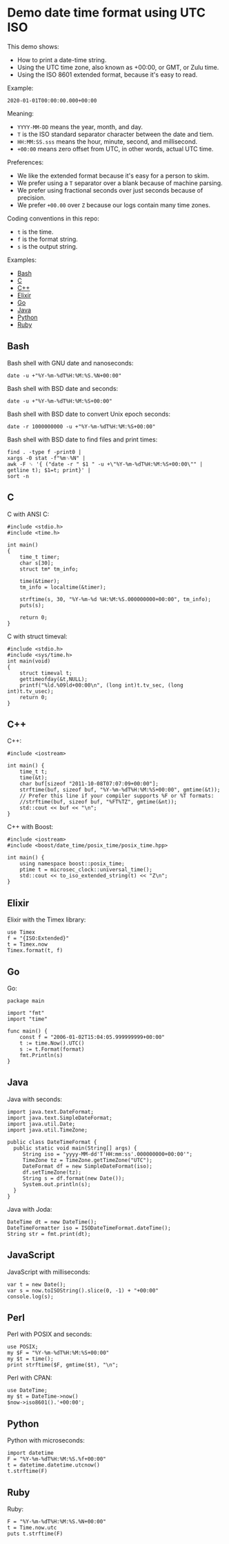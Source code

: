 # Demo date time format using UTC ISO

This demo shows:

  * How to print a date-time string.
  * Using the UTC time zone, also known as +00:00, or GMT, or Zulu time.
  * Using the ISO 8601 extended format, because it's easy to read.

Example:

    2020-01-01T00:00:00.000+00:00

Meaning:

  * `YYYY-MM-DD` means the year, month, and day.
  * `T` is the ISO standard separator character between the date and tiem.
  * `HH:MM:SS.sss` means the hour, minute, second, and millisecond.
  * `+00:00` means zero offset from UTC, in other words, actual UTC time.

Preferences:

  * We like the extended format because it's easy for a person to skim.
  * We prefer using a `T` separator over a blank because of machine parsing.
  * We prefer using fractional seconds over just seconds because of precision.
  * We prefer `+00.00` over `Z` because our logs contain many time zones.
  
Coding conventions in this repo:

  * `t` is the time.
  * `f` is the format string.
  * `s` is the output string.
  
Examples:

  * <a href="#bash">Bash</a>
  * <a href="#c">C</a>
  * <a href="#cpp">C++</a>
  * <a href="#elixir">Elixir</a>
  * <a href="#go">Go</a>
  * <a href="#java">Java</a>      
  * <a href="#python">Python</a>
  * <a href="#ruby">Ruby</a>


<h2><a name="bash">Bash</a></h2>

Bash shell with GNU date and nanoseconds:

    date -u +"%Y-%m-%dT%H:%M:%S.%N+00:00"

Bash shell with BSD date and seconds:

    date -u +"%Y-%m-%dT%H:%M:%S+00:00"

Bash shell with BSD date to convert Unix epoch seconds:

    date -r 1000000000 -u +"%Y-%m-%dT%H:%M:%S+00:00"

Bash shell with BSD date to find files and print times:

    find . -type f -print0 | 
    xargs -0 stat -f"%m␟%N" |
    awk -F ␟ '{ ("date -r " $1 " -u +\"%Y-%m-%dT%H:%M:%S+00:00\"" | getline t); $1=t; print}' |
    sort -n


<h2><a name="c">C</a></h2>

C with ANSI C:

    #include <stdio.h>
    #include <time.h>
    
    int main()
    {
        time_t timer;
        char s[30];
        struct tm* tm_info;

        time(&timer);
        tm_info = localtime(&timer);

        strftime(s, 30, "%Y-%m-%d %H:%M:%S.000000000+00:00", tm_info);
        puts(s);

        return 0;
    }

C with struct timeval:

    #include <stdio.h>
    #include <sys/time.h>
    int main(void)
    {
        struct timeval t;
        gettimeofday(&t,NULL);
        printf("%ld.%09ld+00:00\n", (long int)t.tv_sec, (long int)t.tv_usec);
        return 0;
    }


<h2><a name="cpp">C++</a></h2>

C++:

    #include <iostream>

    int main() {
        time_t t;
        time(&t);
        char buf[sizeof "2011-10-08T07:07:09+00:00"];
        strftime(buf, sizeof buf, "%Y-%m-%dT%H:%M:%S+00:00", gmtime(&t));
        // Prefer this line if your compiler supports %F or %T formats:
        //strftime(buf, sizeof buf, "%FT%TZ", gmtime(&nt));
        std::cout << buf << "\n";
    }
    
C++ with Boost:

    #include <iostream>
    #include <boost/date_time/posix_time/posix_time.hpp>

    int main() {
        using namespace boost::posix_time;
        ptime t = microsec_clock::universal_time();
        std::cout << to_iso_extended_string(t) << "Z\n";
    }


<h2><a name="elixir">Elixir</a></h2>

Elixir with the Timex library:

    use Timex
    f = "{ISO:Extended}"
    t = Timex.now 
    Timex.format(t, f)


<h2><a name="go">Go</a></h2>

Go:

    package main

    import "fmt"
    import "time"

    func main() {
        const f = "2006-01-02T15:04:05.999999999+00:00"
        t := time.Now().UTC()
        s := t.Format(format)
        fmt.Println(s)
    }


<h2><a name="Java">Java</a></h2>

Java with seconds:

    import java.text.DateFormat;
    import java.text.SimpleDateFormat;
    import java.util.Date;
    import java.util.TimeZone;

    public class DateTimeFormat {
      public static void main(String[] args) {
         String iso = "yyyy-MM-dd'T'HH:mm:ss'.000000000+00:00'";
         TimeZone tz = TimeZone.getTimeZone("UTC");
         DateFormat df = new SimpleDateFormat(iso);
         df.setTimeZone(tz);
         String s = df.format(new Date());
         System.out.println(s);
      }
    }

Java with Joda:

    DateTime dt = new DateTime();
    DateTimeFormatter iso = ISODateTimeFormat.dateTime();
    String str = fmt.print(dt);


<h2><a name="JavaScript">JavaScript</a></h2>

JavaScript with milliseconds:

    var t = new Date();
    var s = now.toISOString().slice(0, -1) + "+00:00"
    console.log(s);


<h2><a name="perl">Perl</a></h2>

Perl with POSIX and seconds:

    use POSIX;
    my $F = "%Y-%m-%dT%H:%M:%S+00:00"
    my $t = time();
    print strftime($F, gmtime($t), "\n";

Perl with CPAN:

    use DateTime;
    my $t = DateTime->now()
    $now->iso8601().'+00:00';


<h2><a name="python">Python</a></h2>

Python with microseconds:

    import datetime
    F = "%Y-%m-%dT%H:%M:%S.%f+00:00" 
    t = datetime.datetime.utcnow()
    t.strftime(F)


<h2><a name="ruby">Ruby</a></h2>

Ruby:

    F = "%Y-%m-%dT%H:%M:%S.%N+00:00"
    t = Time.now.utc
    puts t.strftime(F)
